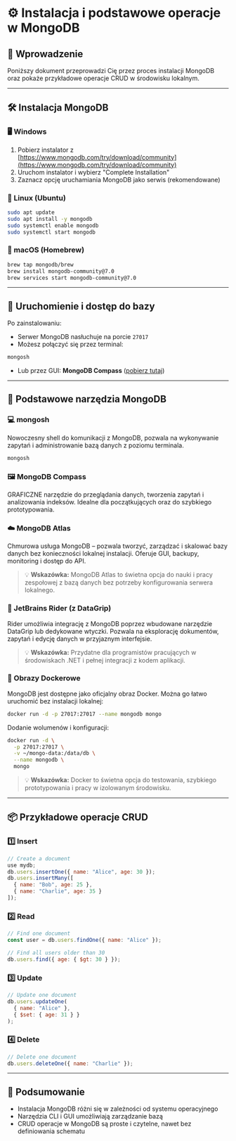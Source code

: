 # ⚙️ Instalacja i podstawowe operacje w MongoDB

## 📌 Wprowadzenie

Poniższy dokument przeprowadzi Cię przez proces instalacji MongoDB oraz pokaże przykładowe operacje CRUD w środowisku lokalnym.

---

## 🛠️ Instalacja MongoDB

### 🖥️ Windows

1. Pobierz instalator z [https://www.mongodb.com/try/download/community](https://www.mongodb.com/try/download/community)
2. Uruchom instalator i wybierz "Complete Installation"
3. Zaznacz opcję uruchamiania MongoDB jako serwis (rekomendowane)

### 🐧 Linux (Ubuntu)

```bash
sudo apt update
sudo apt install -y mongodb
sudo systemctl enable mongodb
sudo systemctl start mongodb
```

### 🍏 macOS (Homebrew)

```bash
brew tap mongodb/brew
brew install mongodb-community@7.0
brew services start mongodb-community@7.0
```

---

## 🚀 Uruchomienie i dostęp do bazy

Po zainstalowaniu:

* Serwer MongoDB nasłuchuje na porcie `27017`
* Możesz połączyć się przez terminal:

```bash
mongosh
```

* Lub przez GUI: **MongoDB Compass** ([pobierz tutaj](https://www.mongodb.com/try/download/compass))

---

## 🧰 Podstawowe narzędzia MongoDB

### 💻 mongosh

Nowoczesny shell do komunikacji z MongoDB, pozwala na wykonywanie zapytań i administrowanie bazą danych z poziomu terminala.

```bash
mongosh
```

### 🖼️ MongoDB Compass

GRAFICZNE narzędzie do przeglądania danych, tworzenia zapytań i analizowania indeksów. Idealne dla początkujących oraz do szybkiego prototypowania.

### ☁️ MongoDB Atlas

Chmurowa usługa MongoDB – pozwala tworzyć, zarządzać i skalować bazy danych bez konieczności lokalnej instalacji. Oferuje GUI, backupy, monitoring i dostęp do API.

> 💡 **Wskazówka:** MongoDB Atlas to świetna opcja do nauki i pracy zespołowej z bazą danych bez potrzeby konfigurowania serwera lokalnego.

### 🧩 JetBrains Rider (z DataGrip)

Rider umożliwia integrację z MongoDB poprzez wbudowane narzędzie DataGrip lub dedykowane wtyczki. Pozwala na eksplorację dokumentów, zapytań i edycję danych w przyjaznym interfejsie.

> 💡 **Wskazówka:** Przydatne dla programistów pracujących w środowiskach .NET i pełnej integracji z kodem aplikacji.

### 🐳 Obrazy Dockerowe

MongoDB jest dostępne jako oficjalny obraz Docker. Można go łatwo uruchomić bez instalacji lokalnej:

```bash
docker run -d -p 27017:27017 --name mongodb mongo
```

Dodanie wolumenów i konfiguracji:

```bash
docker run -d \
  -p 27017:27017 \
  -v ~/mongo-data:/data/db \
  --name mongodb \
  mongo
```

> 💡 **Wskazówka:** Docker to świetna opcja do testowania, szybkiego prototypowania i pracy w izolowanym środowisku.

---

## 📦 Przykładowe operacje CRUD

### 1️⃣ Insert

```js
// Create a document
use mydb;
db.users.insertOne({ name: "Alice", age: 30 });
db.users.insertMany([
  { name: "Bob", age: 25 },
  { name: "Charlie", age: 35 }
]);
```

### 2️⃣ Read

```js
// Find one document
const user = db.users.findOne({ name: "Alice" });

// Find all users older than 30
db.users.find({ age: { $gt: 30 } });
```

### 3️⃣ Update

```js
// Update one document
db.users.updateOne(
  { name: "Alice" },
  { $set: { age: 31 } }
);
```

### 4️⃣ Delete

```js
// Delete one document
db.users.deleteOne({ name: "Charlie" });
```

---

## 📎 Podsumowanie

* Instalacja MongoDB różni się w zależności od systemu operacyjnego
* Narzędzia CLI i GUI umożliwiają zarządzanie bazą
* CRUD operacje w MongoDB są proste i czytelne, nawet bez definiowania schematu
